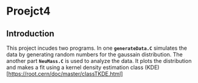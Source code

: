 # Proejct4
## Introduction
This project incudes two programs. In one **``generateData.C``** simulates the data by generating random numbers for the gaussain distribution. The another part **``NeuMass.C``** is used to analyze the data. It plots the distribution and makes a fit using a kernel density estimation class (KDE)[https://root.cern/doc/master/classTKDE.html]
